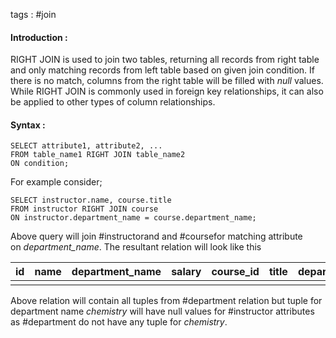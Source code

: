 tags : #join 

#### Introduction : 

RIGHT JOIN is used to join two tables, returning all records from right table and only matching records from left table based on given join condition. If there is no match, columns from the right table will be filled with *null* values. While RIGHT JOIN is commonly used in foreign key relationships, it can also be applied to other types of column relationships.

#### Syntax : 

```
SELECT attribute1, attribute2, ...
FROM table_name1 RIGHT JOIN table_name2
ON condition;
```

For example consider; 

```
SELECT instructor.name, course.title
FROM instructor RIGHT JOIN course
ON instructor.department_name = course.department_name;
```

Above query will join #instructorand and #coursefor matching attribute on _department_name_. The resultant relation will look like this

|id|name|department_name|salary|course_id|title|department_name|credits|
|---|---|---|---|---|---|---|---|
|||||||||

Above relation will contain all tuples from #department relation but tuple for department name *chemistry* will have null values for #instructor attributes as #department do not have any tuple for *chemistry*.
